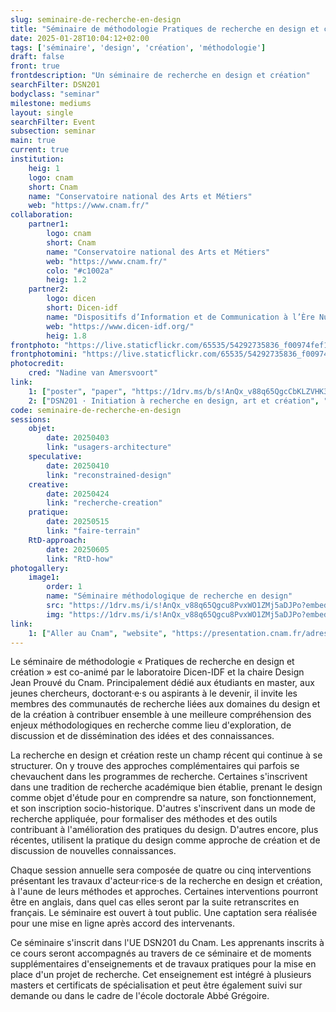 ```yaml
---
slug: seminaire-de-recherche-en-design
title: "Séminaire de méthodologie Pratiques de recherche en design et création"
date: 2025-01-28T10:04:12+02:00
tags: ['séminaire', 'design', 'création', 'méthodologie']
draft: false
front: true
frontdescription: "Un séminaire de recherche en design et création"
searchFilter: DSN201
bodyclass: "seminar"
milestone: mediums
layout: single
searchFilter: Event
subsection: seminar
main: true
current: true
institution:
    heig: 1
    logo: cnam
    short: Cnam
    name: "Conservatoire national des Arts et Métiers"
    web: "https://www.cnam.fr/"
collaboration:
    partner1:
        logo: cnam
        short: Cnam
        name: "Conservatoire national des Arts et Métiers"
        web: "https://www.cnam.fr/"
        colo: "#c1002a"
        heig: 1.2
    partner2:
        logo: dicen
        short: Dicen-idf
        name: "Dispositifs d’Information et de Communication à l’Ère Numérique – Paris, Ile de France (EA 7339)"
        web: "https://www.dicen-idf.org/"
        heig: 1.8
frontphoto: "https://live.staticflickr.com/65535/54292735836_f00974fef1_b.jpg"
frontphotomini: "https://live.staticflickr.com/65535/54292735836_f00974fef1.jpg"
photocredit: 
    cred: "Nadine van Amersvoort"
link:
    1: ["poster", "paper", "https://1drv.ms/b/s!AnQx_v88q65QgcCbKLZVHK3YRuvCaps?e=SzwP9D"]
    2: ["DSN201 · Initiation à recherche en design, art et création", "website", "http://localhost:1313/teaching/initiation-a-la-recherche-en-design-art-creation/"]
code: seminaire-de-recherche-en-design
sessions:
    objet:
        date: 20250403
        link: "usagers-architecture"
    speculative:
        date: 20250410
        link: "reconstrained-design"
    creative:
        date: 20250424
        link: "recherche-creation"
    pratique:
        date: 20250515
        link: "faire-terrain"
    RtD-approach:
        date: 20250605
        link: "RtD-how"
photogallery:
    image1:
        order: 1
        name: "Séminaire méthodologique de recherche en design"
        src: "https://1drv.ms/i/s!AnQx_v88q65Qgcu8PvxWO1ZMj5aDJPo?embed=1&width=400"
        img: "https://1drv.ms/i/s!AnQx_v88q65Qgcu8PvxWO1ZMj5aDJPo?embed=1&width=1413"
link: 
    1: ["Aller au Cnam", "website", "https://presentation.cnam.fr/adresses-et-plans-d-acces/"]
---
```

Le séminaire de méthodologie « Pratiques de recherche en design et création » est co-animé par le laboratoire Dicen-IDF et la chaire Design Jean Prouvé du Cnam. Principalement dédié aux étudiants en master, aux jeunes chercheurs, doctorant·e·s ou aspirants à le devenir, il invite les membres des communautés de recherche liées aux domaines du design et de la création à contribuer ensemble à une meilleure compréhension des enjeux méthodologiques en recherche comme lieu d'exploration, de discussion et de dissémination des idées et des connaissances.

La recherche en design et création reste un champ récent qui continue à se structurer. On y trouve des approches complémentaires qui parfois se chevauchent dans les programmes de recherche. Certaines s'inscrivent dans une tradition de recherche académique bien établie, prenant le design comme objet d'étude pour en comprendre sa nature, son fonctionnement, et son inscription socio-historique. D'autres s'inscrivent dans un mode de recherche appliquée, pour formaliser des méthodes et des outils contribuant à l'amélioration des pratiques du design. D'autres encore, plus récentes, utilisent la pratique du design comme approche de création et de discussion de nouvelles connaissances.

Chaque session annuelle sera composée de quatre ou cinq interventions présentant les travaux d'acteur·rice·s de la recherche en design et création, à l'aune de leurs méthodes et approches. Certaines interventions pourront être en anglais, dans quel cas elles seront par la suite retranscrites en français. 
Le séminaire est ouvert à tout public. Une captation sera réalisée pour une mise en ligne  après accord des intervenants.

Ce séminaire s'inscrit dans l'UE DSN201 du Cnam. Les apprenants inscrits à ce cours seront accompagnés au travers de ce séminaire et de moments supplémentaires d'enseignements et de travaux pratiques pour la mise en place d'un projet de recherche. Cet enseignement est intégré à plusieurs masters et certificats de spécialisation et peut être également suivi sur demande ou dans le cadre de l'école doctorale Abbé Grégoire.